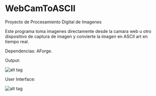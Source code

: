 WebCamToASCII
=============

Proyecto de Procesamiento Digital de Imagenes

Este programa toma imagenes directamente desde la camara web u otro dispositivo de captura de imagen y convierte la imagen en ASCII
art en tiempo real.

Dependencias: AForge.

Output:

![alt tag](http://i.imgur.com/pBam9bH.png)


User Interface:

![alt tag](http://i.imgur.com/bdqSB3G.png)


